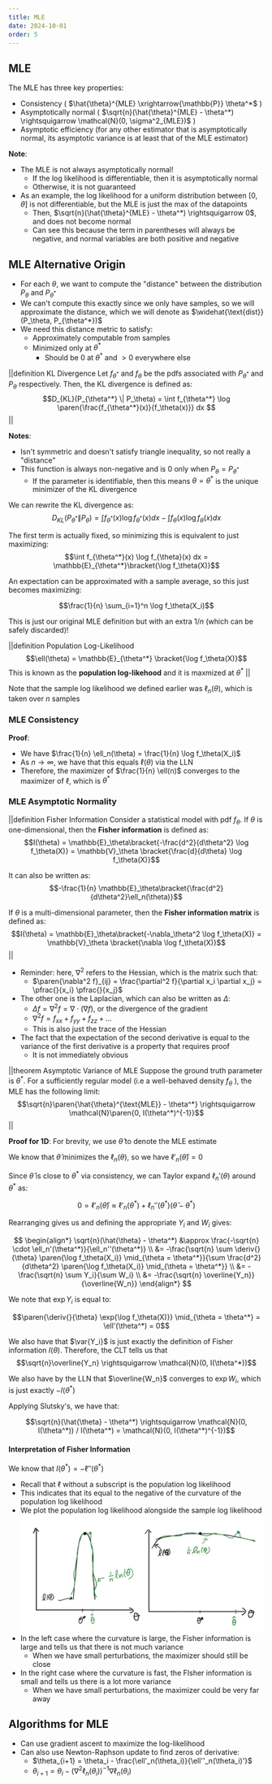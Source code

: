 ```yaml
---
title: MLE
date: 2024-10-01
order: 5
---
```


## MLE

The MLE has three key properties:

- Consistency ( $\hat{\theta}^{MLE} \xrightarrow{\mathbb{P}} \theta^*$ )
- Asymptotically normal ( $\sqrt{n}(\hat{\theta}^{MLE} - \theta^*) \rightsquigarrow \mathcal{N}(0, \sigma^2_{MLE})$ )
- Asymptotic efficiency (for any other estimator that is asymptotically normal, its asymptotic variance is at least that of the MLE estimator)

**Note**:

- The MLE is not always asymptotically normal!
  - If the log likelihood is differentiable, then it is asymptotically normal
  - Otherwise, it is not guaranteed
- As an example, the log likelihood for a uniform distribution between $[0, \theta]$ is not differentiable, but the MLE is just the max of the datapoints
  - Then, $\sqrt{n}(\hat{\theta}^{MLE} - \theta^*) \rightsquigarrow 0$, and does not become normal
  - Can see this because the term in parentheses will always be negative, and normal variables are both positive and negative

## MLE Alternative Origin

- For each $\theta$, we want to compute the "distance" between the distribution $P_\theta$ and $P_{\theta^*}$
- We can't compute this exactly since we only have samples, so we will approximate the distance, which we will denote as $\widehat{\text{dist}}(P_\theta, P_{\theta^*})$
- We need this distance metric to satisfy:
  - Approximately computable from samples
  - Minimized only at $\theta^*$
    - Should be $0$ at $\theta^*$ and $>0$ everywhere else

||definition KL Divergence
Let $f_{\theta^*}$ and $f_\theta$ be the pdfs associated with $P_{\theta^*}$ and $P_\theta$ respectively. Then, the KL divergence is defined as:
$$D_{KL}(P_{\theta^*} \| P_\theta) = \int f_{\theta^*} \log \paren{\frac{f_{\theta^*}(x)}{f_\theta(x)}} dx $$
||

**Notes**:

- Isn't symmetric and doesn't satisfy triangle inequality, so not really a "distance"
- This function is always non-negative and is 0 only when $P_\theta = P_{\theta^*}$
  - If the parameter is identifiable, then this means $\theta = \theta^*$ is the unique minimizer of the KL divergence

We can rewrite the KL divergence as:
$$D_{KL}(P_{\theta^*} \| P_\theta) = \int f_{\theta^*}(x) \log f_{\theta^*}(x) dx - \int f_{\theta}(x) \log f_{\theta}(x) dx$$

The first term is actually fixed, so minimizing this is equivalent to just maximizing:
$$\int f_{\theta^*}(x) \log f_{\theta}(x) dx = \mathbb{E}_{\theta^*}\bracket{\log f_\theta(X)}$$

An expectation can be approximated with a sample average, so this just becomes maximizing:

$$\frac{1}{n} \sum_{i=1}^n \log f_\theta(X_i)$$

This is just our original MLE definition but with an extra $1/n$ (which can be safely discarded)!

||definition Population Log-Likelihood
$$\ell(\theta) = \mathbb{E}_{\theta^*} \bracket{\log f_\theta(X)}$$
This is known as the **population log-likehood** and it is maxmized at $\theta^*$
||

Note that the sample log likelihood we defined earlier was $\ell_n(\theta)$, which is taken over $n$ samples

### MLE Consistency

**Proof**:

- We have $\frac{1}{n} \ell_n(\theta) = \frac{1}{n} \log f_\theta(X_i)$
- As $n \rightarrow \infty$, we have that this equals $\ell(\theta)$ via the LLN
- Therefore, the maximizer of $\frac{1}{n} \ell(n)$ converges to the maximizer of $\ell$, which is $\theta^*$

### MLE Asymptotic Normality

||definition Fisher Information
Consider a statistical model with pdf $f_\theta$. If $\theta$ is one-dimensional, then the **Fisher information** is defined as:
$$I(\theta) = \mathbb{E}_\theta\bracket{-\frac{d^2}{d\theta^2} \log f_\theta(X)} = \mathbb{V}_\theta \bracket{\frac{d}{d\theta} \log f_\theta(X)}$$

It can also be written as:
$$-\frac{1}{n} \mathbb{E}_\theta\bracket{\frac{d^2}{d\theta^2}\ell_n(\theta)}$$

If $\theta$ is a multi-dimensional parameter, then the **Fisher information matrix** is defined as:
$$I(\theta) = \mathbb{E}_\theta\bracket{-\nabla_\theta^2 \log f_\theta(X)} = \mathbb{V}_\theta \bracket{\nabla \log f_\theta(X)}$$
||

- Reminder: here, $\nabla^2$ refers to the Hessian, which is the matrix such that:
  - $\paren{\nabla^2 f}_{ij} = \frac{\partial^2 f}{\partial x_i \partial x_j} = \pfrac{}{x_i} \pfrac{}{x_j}$
- The other one is the Laplacian, which can also be written as $\Delta$:
  - $\Delta f = \nabla^2 f = \nabla \cdot (\nabla f)$, or the divergence of the gradient
  - $\nabla^2 f = f_{xx} + f_{yy} + f_{zz} + \dots$
  - This is also just the trace of the Hessian
- The fact that the expectation of the second derivative is equal to the variance of the first derivative is a property that requires proof
  - It is not immediately obvious

||theorem Asymptotic Variance of MLE
Suppose the ground truth parameter is $\theta^*$. For a sufficiently regular model (i.e a well-behaved density $f_\theta$ ), the MLE has the following limit:
$$\sqrt{n}\paren{\hat{\theta}^{\text{MLE}} - \theta^*} \rightsquigarrow \mathcal{N}\paren{0, I(\theta^*)^{-1}}$$
||

**Proof for 1D**:
For brevity, we use $\hat{\theta}$ to denote the MLE estimate

We know that $\hat{\theta}$ minimizes the $\ell_n(\theta)$, so we have $\ell'_n(\hat{\theta}) = 0$

Since $\hat{\theta}$ is close to $\theta^*$ via consistency, we can Taylor expand $\ell_n'(\theta)$ around $\theta^*$ as:

$$0 = \ell'_n(\hat{\theta}) \approx \ell'_n(\theta^*) + \ell_n''(\theta^*)(\hat{\theta} - \theta^*)$$

Rearranging gives us and defining the appropriate $Y_i$ and $W_i$ gives:

$$
\begin{align*}
\sqrt{n}(\hat{\theta} - \theta^*) &\approx \frac{-\sqrt{n} \cdot \ell_n'(\theta^*)}{\ell_n''(\theta^*)} \\
&= -\frac{\sqrt{n} \sum \deriv{}{\theta} \paren{\log f_\theta(X_i)} \mid_{\theta = \theta^*}}{\sum \frac{d^2}{d\theta^2} \paren{\log f_\theta(X_i)} \mid_{\theta = \theta^*}} \\
&= -\frac{\sqrt{n} \sum Y_i}{\sum W_i} \\
&= -\frac{\sqrt{n} \overline{Y_n}}{\overline{W_n}}
\end{align*}
$$

We note that $\exp{Y_i}$ is equal to:

$$\paren{\deriv{}{\theta} \exp{\log f_\theta(X)}} \mid_{\theta = \theta^*} = \ell'(\theta^*) = 0$$

We also have that $\var{Y_i}$ is just exactly the definition of Fisher information $I(\theta)$. Therefore, the CLT tells us that
$$\sqrt{n}\overline{Y_n} \rightsquigarrow \mathcal{N}(0, I(\theta^*))$$

We also have by the LLN that $\overline{W_n}$ converges to $\exp{W_i}$, which is just exactly $-I(\theta^*)$

Applying Slutsky's, we have that:

$$\sqrt{n}(\hat{\theta} - \theta^*) \rightsquigarrow \mathcal{N}(0, I(\theta^*)) / I(\theta^*) = \mathcal{N}(0, I(\theta^*)^{-1})$$

#### Interpretation of Fisher Information

We know that $I(\theta^*) = -\ell''(\theta^*)$

- Recall that $\ell$ without a subscript is the population log likelihood
- This indicates that its equal to the negative of the curvature of the population log likelihood
- We plot the population log likelihood alongside the sample log likelihood
  ![](img/fisher-interpretation.png)
- In the left case where the curvature is large, the Fisher information is large and tells us that there is not much variance
  - When we have small perturbations, the maximizer should still be close
- In the right case where the curvature is fast, the FIsher information is small and tells us there is a lot more variance
  - When we have small perturbations, the maximizer could be very far away

## Algorithms for MLE

- Can use gradient ascent to maximize the log-likelihood
- Can also use Newton-Raphson update to find zeros of derivative:
  - $\theta_{i+1} = \theta_i - \frac{\ell'_n(\theta_i)}{\ell''_n(\theta_i)'}$
  - $\theta_{i+1} = \theta_i - (\nabla^2 \ell_n(\theta_i))^{-1} \nabla \ell_n(\theta_i)$
